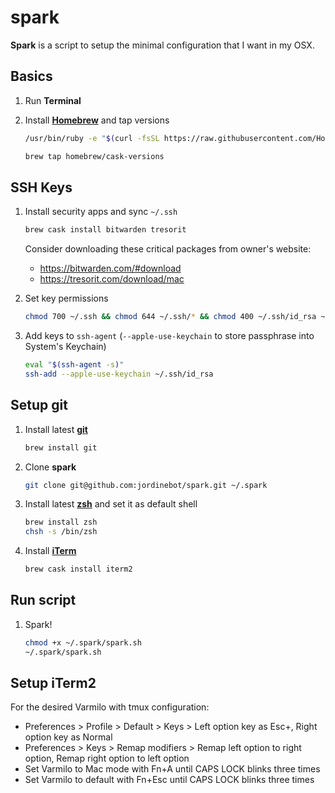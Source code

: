 # spark
**Spark** is a script to setup the minimal configuration that I want in my OSX.

## Basics

1. Run **Terminal**

1. Install **[Homebrew](https://brew.sh)** and tap versions

    ```sh
    /usr/bin/ruby -e "$(curl -fsSL https://raw.githubusercontent.com/Homebrew/install/master/install)"
    
    brew tap homebrew/cask-versions
    ```

## SSH Keys

1. Install security apps and sync `~/.ssh`

    ```sh
    brew cask install bitwarden tresorit
    ```

    Consider downloading these critical packages from owner's website:

    * https://bitwarden.com/#download
    * https://tresorit.com/download/mac


1. Set key permissions

    ```sh
    chmod 700 ~/.ssh && chmod 644 ~/.ssh/* && chmod 400 ~/.ssh/id_rsa ~/.ssh/*.pem
    ```

1. Add keys to `ssh-agent` (`--apple-use-keychain` to store passphrase into System's Keychain)

    ```sh
    eval "$(ssh-agent -s)"
    ssh-add --apple-use-keychain ~/.ssh/id_rsa
    ```

## Setup git
1. Install latest **[git](https://git-scm.com/)**

    ```sh
    brew install git
    ```

1. Clone **spark**

    ```sh
    git clone git@github.com:jordinebot/spark.git ~/.spark
    ```

1. Install latest **[zsh](http://zsh.sourceforge.net)** and set it as default shell

    ```sh
    brew install zsh
    chsh -s /bin/zsh
    ```

1. Install **[iTerm](https://iterm2.com/)**

    ```sh
    brew cask install iterm2
    ```

## Run script
1. Spark!

    ```sh
    chmod +x ~/.spark/spark.sh
    ~/.spark/spark.sh
    ```

## Setup iTerm2
For the desired Varmilo with tmux configuration:
- Preferences > Profile > Default > Keys > Left option key as Esc+, Right option key as Normal
- Preferences > Keys > Remap modifiers > Remap left option to right option, Remap right option to left option
- Set Varmilo to Mac mode with Fn+A until CAPS LOCK blinks three times
- Set Varmilo to default with Fn+Esc until CAPS LOCK blinks three times
